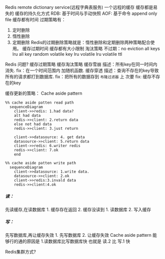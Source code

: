 Redis remote dictionary service(远程字典表服务)
一个远程的缓存
缓存都是易失的
缓存的持久化方式
RDB: 基于时间与手动快照
AOF: 基于命令 append only file
缓存都有时间
过期策略有：
1. 定时删除
2. 惰性删除
3. 定期删除
Redis的过期删除策略就是：惰性删除和定期删除两种策略配合使用。
缓存过期时间
缓存都有大小限制
淘汰策略
不过期：no eviction
all keys lru
all key random
volatile key lru 
volatile lru
volatile ttl 

Redis 问题?
缓存过期策略
缓存淘汰策略
缓存雪崩
描述：所有key在同一时间内消失.
fix：在一个时间范围内 加随机函数.
缓存穿透
描述：查询不存在的key导致所有的请求都打到数据库.
fix：把所有的数据存到 `布隆过滤器` 上
次要 fix: 缓存不存在的key

缓存更新的策略：
Cache aside pattern

```mermaid
%% cache aside patten read path
  sequenceDiagram
    client->>redis: 1.had data?
    alt had data
    redis->>client: 2.return data
    else not had data
    redis->>client: 3.just return
    
    client->>datasource: 4. get data
    datasource->>client: 5.return data
    client->>redis: 6.writer redis
    redis->>client: 7.ok
    end

```

```mermaid
%% cache aside patten write path
  sequenceDiagram
    client->>datasource: 1.write data.
    datasource->>client: 2.ok
    client->>redis:3.invald data
    redis->>client:4.ok
```

##### 读：
先读缓存,在读数据库
    1. 缓存存在返回 
    2. 缓存没读到
        1. 读数据库
        2. 写入缓存
##### 写：
先写数据库,再让缓存失效
    1. 先写数据库
    2. 让缓存失效
Cache aside pattern
能够行的通的原因是
    1.读数据库比写数据库快
    也就是 
    读.2
    比
    写.1
    快
    
    
Redis集群方式?
